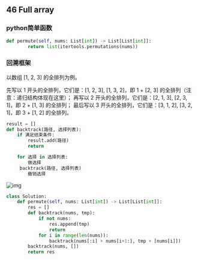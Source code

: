 ## 46 Full array 

### python简单函数

```python
def permute(self, nums: List[int]) -> List[List[int]]:
        return list(itertools.permutations(nums))
```

### 回溯框架

以数组 [1, 2, 3] 的全排列为例。

先写以 1 开头的全排列，它们是：[1, 2, 3], [1, 3, 2]，即 1 + [2, 3] 的全排列（注意：递归结构体现在这里）；
再写以 2 开头的全排列，它们是：[2, 1, 3], [2, 3, 1]，即 2 + [1, 3] 的全排列；
最后写以 3 开头的全排列，它们是：[3, 1, 2], [3, 2, 1]，即 3 + [1, 2] 的全排列。

```python
result = []
def backtrack(路径, 选择列表):
    if 满足结束条件:
        result.add(路径)
        return

    for 选择 in 选择列表:
        做选择
     backtrack(路径, 选择列表)
        撤销选择
```

![img](https://gblobscdn.gitbook.com/assets%2F-LrtQOWSnDdXhp3kYN4k%2Fsync%2Fb016864ae8dd85f027f4bc983eb8871baa4e68a7.jpg?alt=media)

```python
class Solution:
    def permute(self, nums: List[int]) -> List[List[int]]:
        res = []
        def backtrack(nums, tmp):
            if not nums:
                res.append(tmp)
                return 
            for i in range(len(nums)):
                backtrack(nums[:i] + nums[i+1:], tmp + [nums[i]])
        backtrack(nums, [])
        return res
```

